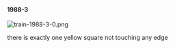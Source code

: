#### 1988-3
![train-1988-3-0.png](https://github.com/lil-lab/nlvr/raw/master/nlvr/train/images/11/train-1988-3-0.png "train-1988-3-0.png")

there is exactly one yellow square not touching any edge